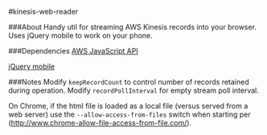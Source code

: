 #kinesis-web-reader

###About
Handy util for streaming AWS Kinesis records into your browser. Uses jQuery mobile to work on your phone.

###Dependencies
[AWS JavaScript API](https://aws.amazon.com/sdk-for-browser/)

[jQuery mobile](http://jquerymobile.com/)

###Notes
Modify `keepRecordCount` to control number of records retained during operation. Modify `recordPollInterval` for empty stream poll interval.

On Chrome, if the html file is loaded as a local file (versus served from a web server) use the `--allow-access-from-files` switch when starting per (http://www.chrome-allow-file-access-from-file.com/).

